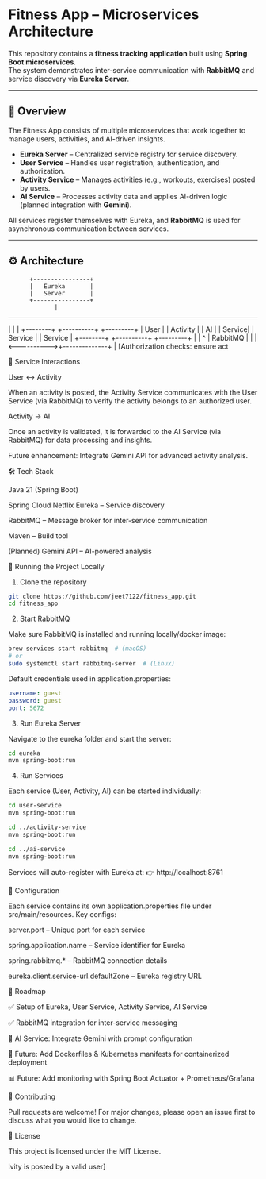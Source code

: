 # Fitness App – Microservices Architecture

This repository contains a **fitness tracking application** built using **Spring Boot microservices**.  
The system demonstrates inter-service communication with **RabbitMQ** and service discovery via **Eureka Server**.

---

## 📌 Overview

The Fitness App consists of multiple microservices that work together to manage users, activities, and AI-driven insights.  

- **Eureka Server** – Centralized service registry for service discovery.  
- **User Service** – Handles user registration, authentication, and authorization.  
- **Activity Service** – Manages activities (e.g., workouts, exercises) posted by users.  
- **AI Service** – Processes activity data and applies AI-driven logic (planned integration with **Gemini**).  

All services register themselves with Eureka, and **RabbitMQ** is used for asynchronous communication between services.

---

## ⚙️ Architecture

          +----------------+
          |   Eureka       |
          |   Server       |
          +----------------+
                 |
   -------------------------------
   |             |               |
+--------+   +----------+   +---------+
|  User  |   | Activity |   |   AI    |
| Service|   | Service  |   | Service |
+--------+   +----------+   +---------+
     |             |              ^
     |   RabbitMQ  |              |
     | <---------->+--------------+
     |
  [Authorization checks: ensure act


📡 Service Interactions

User ↔ Activity

When an activity is posted, the Activity Service communicates with the User Service (via RabbitMQ) to verify the activity belongs to an authorized user.

Activity → AI

Once an activity is validated, it is forwarded to the AI Service (via RabbitMQ) for data processing and insights.

Future enhancement: Integrate Gemini API for advanced activity analysis.


🛠️ Tech Stack

Java 21 (Spring Boot)

Spring Cloud Netflix Eureka – Service discovery

RabbitMQ – Message broker for inter-service communication

Maven – Build tool

(Planned) Gemini API – AI-powered analysis


🚀 Running the Project Locally
1. Clone the repository
```bash
git clone https://github.com/jeet7122/fitness_app.git
cd fitness_app
```

2. Start RabbitMQ

Make sure RabbitMQ is installed and running locally/docker image:
```bash
brew services start rabbitmq  # (macOS)
# or
sudo systemctl start rabbitmq-server  # (Linux)
```

Default credentials used in application.properties:
```yaml
username: guest
password: guest
port: 5672
```

3. Run Eureka Server

Navigate to the eureka folder and start the server:
```bash
cd eureka
mvn spring-boot:run
```

4. Run Services

Each service (User, Activity, AI) can be started individually:
```bash
cd user-service
mvn spring-boot:run

cd ../activity-service
mvn spring-boot:run

cd ../ai-service
mvn spring-boot:run
```

Services will auto-register with Eureka at:
👉 http://localhost:8761

🔑 Configuration

Each service contains its own application.properties file under src/main/resources.
Key configs:

server.port – Unique port for each service

spring.application.name – Service identifier for Eureka

spring.rabbitmq.* – RabbitMQ connection details

eureka.client.service-url.defaultZone – Eureka registry URL

📍 Roadmap

✅ Setup of Eureka, User Service, Activity Service, AI Service

✅ RabbitMQ integration for inter-service messaging

🔄 AI Service: Integrate Gemini with prompt configuration

🚀 Future: Add Dockerfiles & Kubernetes manifests for containerized deployment

📊 Future: Add monitoring with Spring Boot Actuator + Prometheus/Grafana

🤝 Contributing

Pull requests are welcome!
For major changes, please open an issue first to discuss what you would like to change.

📜 License

This project is licensed under the MIT License.







ivity is posted by a valid user]
